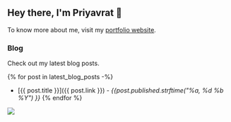 ## Hey there, I'm Priyavrat 👋
To know more about me, visit my [portfolio website](https://p-v.pages.dev).

### Blog
Check out my latest blog posts.

{% for post in latest_blog_posts -%}
- [{{ post.title }}]({{ post.link }}) - *{{post.published.strftime("%a, %d %b %Y") }}*
{% endfor %}

![](https://komarev.com/ghpvc/?username=priyavrat-misra&style=flat)
